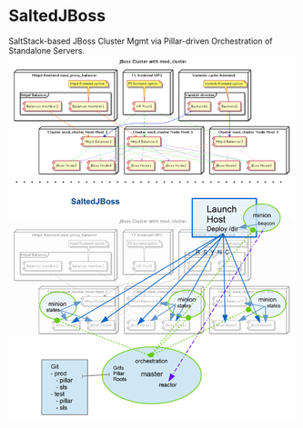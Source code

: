 # SaltedJBoss
SaltStack-based JBoss Cluster Mgmt via Pillar-driven Orchestration of Standalone Servers.
![](architecture.png?raw=true)
